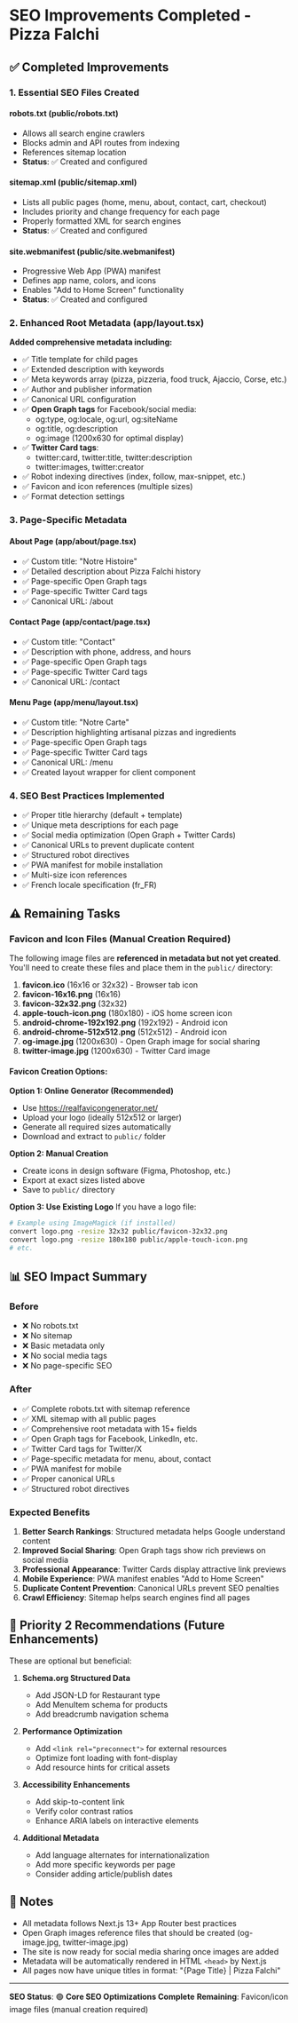 # SEO Improvements Completed - Pizza Falchi

## ✅ Completed Improvements

### 1. Essential SEO Files Created

#### robots.txt (public/robots.txt)
- Allows all search engine crawlers
- Blocks admin and API routes from indexing
- References sitemap location
- **Status**: ✅ Created and configured

#### sitemap.xml (public/sitemap.xml)
- Lists all public pages (home, menu, about, contact, cart, checkout)
- Includes priority and change frequency for each page
- Properly formatted XML for search engines
- **Status**: ✅ Created and configured

#### site.webmanifest (public/site.webmanifest)
- Progressive Web App (PWA) manifest
- Defines app name, colors, and icons
- Enables "Add to Home Screen" functionality
- **Status**: ✅ Created and configured

### 2. Enhanced Root Metadata (app/layout.tsx)

**Added comprehensive metadata including:**
- ✅ Title template for child pages
- ✅ Extended description with keywords
- ✅ Meta keywords array (pizza, pizzeria, food truck, Ajaccio, Corse, etc.)
- ✅ Author and publisher information
- ✅ Canonical URL configuration
- ✅ **Open Graph tags** for Facebook/social media:
  - og:type, og:locale, og:url, og:siteName
  - og:title, og:description
  - og:image (1200x630 for optimal display)
- ✅ **Twitter Card tags**:
  - twitter:card, twitter:title, twitter:description
  - twitter:images, twitter:creator
- ✅ Robot indexing directives (index, follow, max-snippet, etc.)
- ✅ Favicon and icon references (multiple sizes)
- ✅ Format detection settings

### 3. Page-Specific Metadata

#### About Page (app/about/page.tsx)
- ✅ Custom title: "Notre Histoire"
- ✅ Detailed description about Pizza Falchi history
- ✅ Page-specific Open Graph tags
- ✅ Page-specific Twitter Card tags
- ✅ Canonical URL: /about

#### Contact Page (app/contact/page.tsx)
- ✅ Custom title: "Contact"
- ✅ Description with phone, address, and hours
- ✅ Page-specific Open Graph tags
- ✅ Page-specific Twitter Card tags
- ✅ Canonical URL: /contact

#### Menu Page (app/menu/layout.tsx)
- ✅ Custom title: "Notre Carte"
- ✅ Description highlighting artisanal pizzas and ingredients
- ✅ Page-specific Open Graph tags
- ✅ Page-specific Twitter Card tags
- ✅ Canonical URL: /menu
- ✅ Created layout wrapper for client component

### 4. SEO Best Practices Implemented

- ✅ Proper title hierarchy (default + template)
- ✅ Unique meta descriptions for each page
- ✅ Social media optimization (Open Graph + Twitter Cards)
- ✅ Canonical URLs to prevent duplicate content
- ✅ Structured robot directives
- ✅ PWA manifest for mobile installation
- ✅ Multi-size icon references
- ✅ French locale specification (fr_FR)

## ⚠️ Remaining Tasks

### Favicon and Icon Files (Manual Creation Required)

The following image files are **referenced in metadata but not yet created**. You'll need to create these files and place them in the `public/` directory:

1. **favicon.ico** (16x16 or 32x32) - Browser tab icon
2. **favicon-16x16.png** (16x16)
3. **favicon-32x32.png** (32x32)
4. **apple-touch-icon.png** (180x180) - iOS home screen icon
5. **android-chrome-192x192.png** (192x192) - Android icon
6. **android-chrome-512x512.png** (512x512) - Android icon
7. **og-image.jpg** (1200x630) - Open Graph image for social sharing
8. **twitter-image.jpg** (1200x630) - Twitter Card image

#### Favicon Creation Options:

**Option 1: Online Generator (Recommended)**
- Use https://realfavicongenerator.net/
- Upload your logo (ideally 512x512 or larger)
- Generate all required sizes automatically
- Download and extract to `public/` folder

**Option 2: Manual Creation**
- Create icons in design software (Figma, Photoshop, etc.)
- Export at exact sizes listed above
- Save to `public/` directory

**Option 3: Use Existing Logo**
If you have a logo file:
```bash
# Example using ImageMagick (if installed)
convert logo.png -resize 32x32 public/favicon-32x32.png
convert logo.png -resize 180x180 public/apple-touch-icon.png
# etc.
```

## 📊 SEO Impact Summary

### Before
- ❌ No robots.txt
- ❌ No sitemap
- ❌ Basic metadata only
- ❌ No social media tags
- ❌ No page-specific SEO

### After
- ✅ Complete robots.txt with sitemap reference
- ✅ XML sitemap with all public pages
- ✅ Comprehensive root metadata with 15+ fields
- ✅ Open Graph tags for Facebook, LinkedIn, etc.
- ✅ Twitter Card tags for Twitter/X
- ✅ Page-specific metadata for menu, about, contact
- ✅ PWA manifest for mobile
- ✅ Proper canonical URLs
- ✅ Structured robot directives

### Expected Benefits
1. **Better Search Rankings**: Structured metadata helps Google understand content
2. **Improved Social Sharing**: Open Graph tags show rich previews on social media
3. **Professional Appearance**: Twitter Cards display attractive link previews
4. **Mobile Experience**: PWA manifest enables "Add to Home Screen"
5. **Duplicate Content Prevention**: Canonical URLs prevent SEO penalties
6. **Crawl Efficiency**: Sitemap helps search engines find all pages

## 🎯 Priority 2 Recommendations (Future Enhancements)

These are optional but beneficial:

1. **Schema.org Structured Data**
   - Add JSON-LD for Restaurant type
   - Add MenuItem schema for products
   - Add breadcrumb navigation schema

2. **Performance Optimization**
   - Add `<link rel="preconnect">` for external resources
   - Optimize font loading with font-display
   - Add resource hints for critical assets

3. **Accessibility Enhancements**
   - Add skip-to-content link
   - Verify color contrast ratios
   - Enhance ARIA labels on interactive elements

4. **Additional Metadata**
   - Add language alternates for internationalization
   - Add more specific keywords per page
   - Consider adding article/publish dates

## 📝 Notes

- All metadata follows Next.js 13+ App Router best practices
- Open Graph images reference files that should be created (og-image.jpg, twitter-image.jpg)
- The site is now ready for social media sharing once images are added
- Metadata will be automatically rendered in HTML `<head>` by Next.js
- All pages now have unique titles in format: "{Page Title} | Pizza Falchi"

---

**SEO Status**: 🟢 **Core SEO Optimizations Complete**
**Remaining**: Favicon/icon image files (manual creation required)
